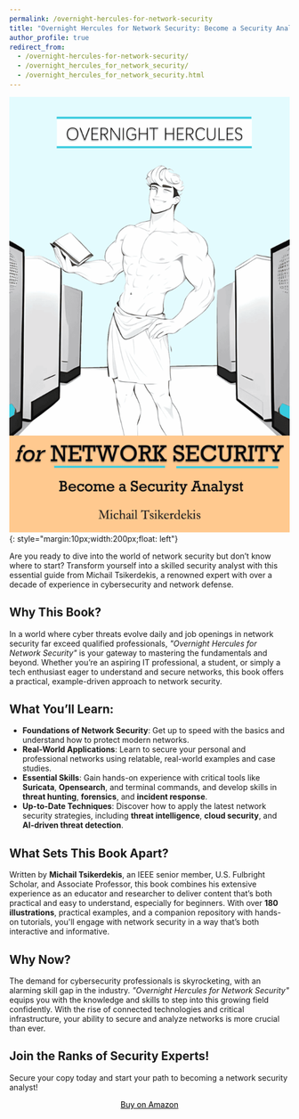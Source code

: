 ```yaml
---
permalink: /overnight-hercules-for-network-security
title: "Overnight Hercules for Network Security: Become a Security Analyst"
author_profile: true
redirect_from:
  - /overnight-hercules-for-network-security/
  - /overnight_hercules_for_network_security/
  - /overnight_hercules_for_network_security.html
---
```


![image](/images/overnight-hercules-for-network-security.png){: style="margin:10px;width:200px;float: left"}

Are you ready to dive into the world of network security but don’t know where to start? Transform yourself into a skilled security analyst with this essential guide from Michail Tsikerdekis, a renowned expert with over a decade of experience in cybersecurity and network defense.

## Why This Book?

In a world where cyber threats evolve daily and job openings in network security far exceed qualified professionals, *"Overnight Hercules for Network Security"* is your gateway to mastering the fundamentals and beyond. Whether you’re an aspiring IT professional, a student, or simply a tech enthusiast eager to understand and secure networks, this book offers a practical, example-driven approach to network security.

## What You’ll Learn:
- **Foundations of Network Security**: Get up to speed with the basics and understand how to protect modern networks.
- **Real-World Applications**: Learn to secure your personal and professional networks using relatable, real-world examples and case studies.
- **Essential Skills**: Gain hands-on experience with critical tools like **Suricata**, **Opensearch**, and terminal commands, and develop skills in **threat hunting**, **forensics**, and **incident response**.
- **Up-to-Date Techniques**: Discover how to apply the latest network security strategies, including **threat intelligence**, **cloud security**, and **AI-driven threat detection**.

## What Sets This Book Apart?

Written by **Michail Tsikerdekis**, an IEEE senior member, U.S. Fulbright Scholar, and Associate Professor, this book combines his extensive experience as an educator and researcher to deliver content that’s both practical and easy to understand, especially for beginners. With over **180 illustrations**, practical examples, and a companion repository with hands-on tutorials, you'll engage with network security in a way that’s both interactive and informative.

## Why Now?

The demand for cybersecurity professionals is skyrocketing, with an alarming skill gap in the industry. *"Overnight Hercules for Network Security"* equips you with the knowledge and skills to step into this growing field confidently. With the rise of connected technologies and critical infrastructure, your ability to secure and analyze networks is more crucial than ever.

## Join the Ranks of Security Experts! 

Secure your copy today and start your path to becoming a network security analyst!


<center> 
  <a href="https://www.amazon.com/dp/B0DH5CZG56?maas=maas_adg_CEE7348B37C70995C4A38019643534E8_afap_abs&ref_=aa_maas&tag=maas" target="_blank" style="color:#000;">Buy on Amazon</a>
</center>


